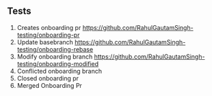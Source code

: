 ## Tests

1. Creates onboarding pr https://github.com/RahulGautamSingh-testing/onboarding-pr
2. Update basebranch https://github.com/RahulGautamSingh-testing/onboarding-rebase
3. Modify onboarding branch https://github.com/RahulGautamSingh-testing/onboarding-modified
4. Conflicted onboarding branch
5. Closed onboarding pr
6. Merged Onboarding Pr
